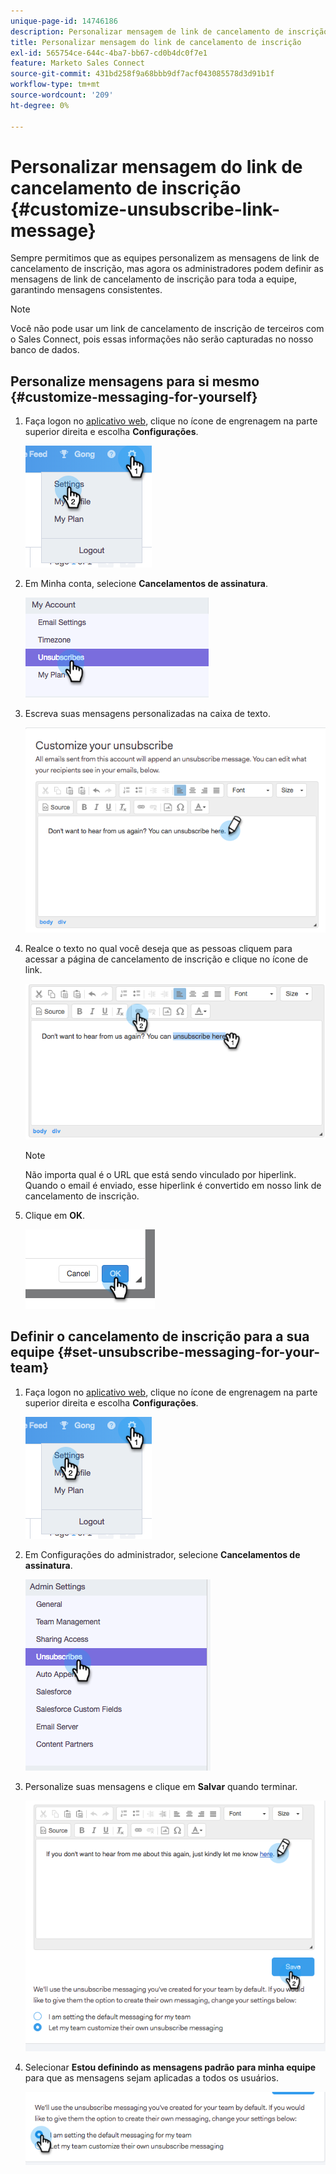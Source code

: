 ```yaml
---
unique-page-id: 14746186
description: Personalizar mensagem de link de cancelamento de inscrição - Documentação do Marketo - Documentação do produto
title: Personalizar mensagem do link de cancelamento de inscrição
exl-id: 565754ce-644c-4ba7-bb67-cd0b4dc0f7e1
feature: Marketo Sales Connect
source-git-commit: 431bd258f9a68bbb9df7acf043085578d3d91b1f
workflow-type: tm+mt
source-wordcount: '209'
ht-degree: 0%

---
```


# Personalizar mensagem do link de cancelamento de inscrição {#customize-unsubscribe-link-message}

Sempre permitimos que as equipes personalizem as mensagens de link de cancelamento de inscrição, mas agora os administradores podem definir as mensagens de link de cancelamento de inscrição para toda a equipe, garantindo mensagens consistentes.

>[!NOTE]
>
>Você não pode usar um link de cancelamento de inscrição de terceiros com o Sales Connect, pois essas informações não serão capturadas no nosso banco de dados.

## Personalize mensagens para si mesmo {#customize-messaging-for-yourself}

1. Faça logon no [aplicativo web](https://toutapp.com/login), clique no ícone de engrenagem na parte superior direita e escolha **Configurações**.

   ![](assets/one.png)

1. Em Minha conta, selecione **Cancelamentos de assinatura**.

   ![](assets/two-1.png)

1. Escreva suas mensagens personalizadas na caixa de texto.

   ![](assets/three-1.png)

1. Realce o texto no qual você deseja que as pessoas cliquem para acessar a página de cancelamento de inscrição e clique no ícone de link.

   ![](assets/four-1.png)

   >[!NOTE]
   >
   >Não importa qual é o URL que está sendo vinculado por hiperlink. Quando o email é enviado, esse hiperlink é convertido em nosso link de cancelamento de inscrição.

1. Clique em **OK**.

   ![](assets/five.png)

## Definir o cancelamento de inscrição para a sua equipe {#set-unsubscribe-messaging-for-your-team}

1. Faça logon no [aplicativo web](https://toutapp.com/login), clique no ícone de engrenagem na parte superior direita e escolha **Configurações**.

   ![](assets/six.png)

1. Em Configurações do administrador, selecione **Cancelamentos de assinatura**.

   ![](assets/eight.png)

1. Personalize suas mensagens e clique em **Salvar** quando terminar.

   ![](assets/seven.png)

1. Selecionar **Estou definindo as mensagens padrão para minha equipe** para que as mensagens sejam aplicadas a todos os usuários.

   ![](assets/eleven.png)
